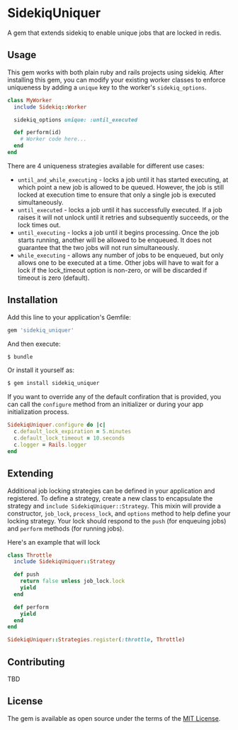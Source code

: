 # SidekiqUniquer
A gem that extends sidekiq to enable unique jobs that are locked in redis.

## Usage
This gem works with both plain ruby and rails projects using sidekiq. After installing this gem, you can modify your existing worker classes to enforce uniqueness by adding a `unique` key to the worker's `sidekiq_options`.

```ruby
class MyWorker
  include Sidekiq::Worker

  sidekiq_options unique: :until_executed

  def perform(id)
    # Worker code here...
  end
end
```

There are 4 uniqueness strategies available for different use cases:

* `until_and_while_executing` - locks a job until it has started executing, at which point a new job is allowed to be queued. However, the job is still locked at execution time to ensure that only a single job is executed simultaneously.
* `until_executed` - locks a job until it has successfully executed. If a job raises it will not unlock until it retries and subsequently succeeds, or the lock times out.
* `until_executing` - locks a job until it begins processing. Once the job starts running, another will be allowed to be enqueued. It does not guarantee that the two jobs will not run simultaneously.
* `while_executing` - allows any number of jobs to be enqueued, but only allows one to be executed at a time. Other jobs will have to wait for a lock if the lock_timeout option is non-zero, or will be discarded if timeout is zero (default).

## Installation
Add this line to your application's Gemfile:

```ruby
gem 'sidekiq_uniquer'
```

And then execute:
```bash
$ bundle
```

Or install it yourself as:
```bash
$ gem install sidekiq_uniquer
```

If you want to override any of the default confiration that is provided, you can call the `configure` method from an initializer or during your app initialization process.

```ruby
SidekiqUniquer.configure do |c|
  c.default_lock_expiration = 5.minutes
  c.default_lock_timeout = 10.seconds
  c.logger = Rails.logger
end
```

## Extending
Additional job locking strategies can be defined in your application and registered. To define a strategy, create a new class to encapsulate the strategy and `include SidekiqUniquer::Strategy`. This mixin will provide a constructor, `job_lock`, `process_lock`, and `options` method to help define your locking strategy. Your lock should respond to the `push` (for enqueuing jobs) and `perform` methods (for running jobs).

Here's an example that will lock

```ruby
class Throttle
  include SidekiqUniquer::Strategy

  def push
    return false unless job_lock.lock
    yield
  end

  def perform
    yield
  end
end

SidekiqUniquer::Strategies.register(:throttle, Throttle)
```

## Contributing
TBD

## License
The gem is available as open source under the terms of the [MIT License](http://opensource.org/licenses/MIT).
